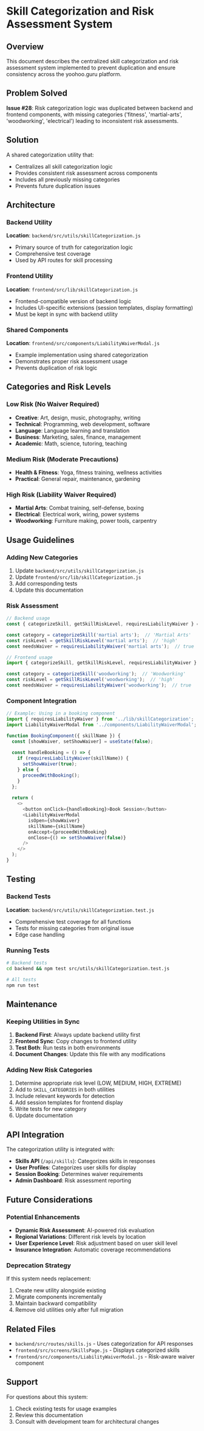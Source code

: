 # Skill Categorization and Risk Assessment System

## Overview

This document describes the centralized skill categorization and risk assessment system implemented to prevent duplication and ensure consistency across the yoohoo.guru platform.

## Problem Solved

**Issue #28**: Risk categorization logic was duplicated between backend and frontend components, with missing categories ('fitness', 'martial-arts', 'woodworking', 'electrical') leading to inconsistent risk assessments.

## Solution

A shared categorization utility that:
- Centralizes all skill categorization logic
- Provides consistent risk assessment across components
- Includes all previously missing categories
- Prevents future duplication issues

## Architecture

### Backend Utility
**Location**: `backend/src/utils/skillCategorization.js`
- Primary source of truth for categorization logic
- Comprehensive test coverage
- Used by API routes for skill processing

### Frontend Utility  
**Location**: `frontend/src/lib/skillCategorization.js`
- Frontend-compatible version of backend logic
- Includes UI-specific extensions (session templates, display formatting)
- Must be kept in sync with backend utility

### Shared Components
**Location**: `frontend/src/components/LiabilityWaiverModal.js`
- Example implementation using shared categorization
- Demonstrates proper risk assessment usage
- Prevents duplication of risk logic

## Categories and Risk Levels

### Low Risk (No Waiver Required)
- **Creative**: Art, design, music, photography, writing
- **Technical**: Programming, web development, software
- **Language**: Language learning and translation
- **Business**: Marketing, sales, finance, management
- **Academic**: Math, science, tutoring, teaching

### Medium Risk (Moderate Precautions)
- **Health & Fitness**: Yoga, fitness training, wellness activities
- **Practical**: General repair, maintenance, gardening

### High Risk (Liability Waiver Required)
- **Martial Arts**: Combat training, self-defense, boxing
- **Electrical**: Electrical work, wiring, power systems
- **Woodworking**: Furniture making, power tools, carpentry

## Usage Guidelines

### Adding New Categories
1. Update `backend/src/utils/skillCategorization.js`
2. Update `frontend/src/lib/skillCategorization.js`
3. Add corresponding tests
4. Update this documentation

### Risk Assessment
```javascript
// Backend usage
const { categorizeSkill, getSkillRiskLevel, requiresLiabilityWaiver } = require('../utils/skillCategorization');

const category = categorizeSkill('martial arts');  // 'Martial Arts'
const riskLevel = getSkillRiskLevel('martial arts');  // 'high'
const needsWaiver = requiresLiabilityWaiver('martial arts');  // true
```

```javascript
// Frontend usage
import { categorizeSkill, getSkillRiskLevel, requiresLiabilityWaiver } from '../lib/skillCategorization';

const category = categorizeSkill('woodworking');  // 'Woodworking'
const riskLevel = getSkillRiskLevel('woodworking');  // 'high'
const needsWaiver = requiresLiabilityWaiver('woodworking');  // true
```

### Component Integration
```javascript
// Example: Using in a booking component
import { requiresLiabilityWaiver } from '../lib/skillCategorization';
import LiabilityWaiverModal from '../components/LiabilityWaiverModal';

function BookingComponent({ skillName }) {
  const [showWaiver, setShowWaiver] = useState(false);
  
  const handleBooking = () => {
    if (requiresLiabilityWaiver(skillName)) {
      setShowWaiver(true);
    } else {
      proceedWithBooking();
    }
  };
  
  return (
    <>
      <button onClick={handleBooking}>Book Session</button>
      <LiabilityWaiverModal 
        isOpen={showWaiver}
        skillName={skillName}
        onAccept={proceedWithBooking}
        onClose={() => setShowWaiver(false)}
      />
    </>
  );
}
```

## Testing

### Backend Tests
**Location**: `backend/src/utils/skillCategorization.test.js`
- Comprehensive test coverage for all functions
- Tests for missing categories from original issue
- Edge case handling

### Running Tests
```bash
# Backend tests
cd backend && npm test src/utils/skillCategorization.test.js

# All tests  
npm run test
```

## Maintenance

### Keeping Utilities in Sync
1. **Backend First**: Always update backend utility first
2. **Frontend Sync**: Copy changes to frontend utility
3. **Test Both**: Run tests in both environments
4. **Document Changes**: Update this file with any modifications

### Adding New Risk Categories
1. Determine appropriate risk level (LOW, MEDIUM, HIGH, EXTREME)
2. Add to `SKILL_CATEGORIES` in both utilities
3. Include relevant keywords for detection
4. Add session templates for frontend display
5. Write tests for new category
6. Update documentation

## API Integration

The categorization utility is integrated with:
- **Skills API** (`/api/skills`): Categorizes skills in responses
- **User Profiles**: Categorizes user skills for display
- **Session Booking**: Determines waiver requirements
- **Admin Dashboard**: Risk assessment reporting

## Future Considerations

### Potential Enhancements
- **Dynamic Risk Assessment**: AI-powered risk evaluation
- **Regional Variations**: Different risk levels by location
- **User Experience Level**: Risk adjustment based on user skill level
- **Insurance Integration**: Automatic coverage recommendations

### Deprecation Strategy
If this system needs replacement:
1. Create new utility alongside existing
2. Migrate components incrementally  
3. Maintain backward compatibility
4. Remove old utilities only after full migration

## Related Files

- `backend/src/routes/skills.js` - Uses categorization for API responses
- `frontend/src/screens/SkillsPage.js` - Displays categorized skills
- `frontend/src/components/LiabilityWaiverModal.js` - Risk-aware waiver component

## Support

For questions about this system:
1. Check existing tests for usage examples
2. Review this documentation
3. Consult with development team for architectural changes
